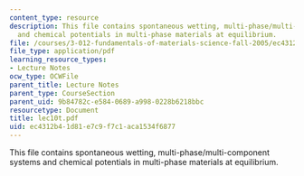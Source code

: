 ```yaml
---
content_type: resource
description: This file contains spontaneous wetting, multi-phase/multi-component systems
  and chemical potentials in multi-phase materials at equilibrium.
file: /courses/3-012-fundamentals-of-materials-science-fall-2005/ec4312b41d81e7c9f7c1aca1534f6877_lec10t.pdf
file_type: application/pdf
learning_resource_types:
- Lecture Notes
ocw_type: OCWFile
parent_title: Lecture Notes
parent_type: CourseSection
parent_uid: 9b84782c-e584-0689-a998-0228b6218bbc
resourcetype: Document
title: lec10t.pdf
uid: ec4312b4-1d81-e7c9-f7c1-aca1534f6877
---
```

This file contains spontaneous wetting, multi-phase/multi-component systems and chemical potentials in multi-phase materials at equilibrium.

